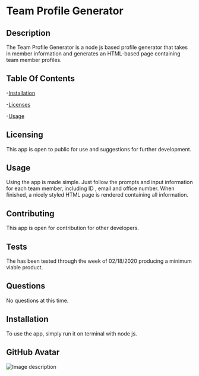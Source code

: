 # Team Profile Generator

## Description

The Team Profile Generator is a node js based profile generator that takes in member information and generates an HTML-based page containing team member profiles.

## Table Of Contents
-[Installation](#Installation)

-[Licenses](#Licenses)

-[Usage](#Usage)

## Licensing

This app is open to public for use and suggestions for further development.     

## Usage

Using the app is made simple. Just follow the prompts and input information for each team member, including ID , email and office number. When finished, a nicely styled HTML page is rendered containing all information.

## Contributing

This app is open for contribution for other developers.

## Tests

 The has been tested through the week of 02/18/2020 producing a minimum viable product.

## Questions

No questions at this time.

## Installation

To use the app, simply run it on terminal with node js.



## GitHub Avatar

![Image description](https://avatars1.githubusercontent.com/u/13891816?v=4)

